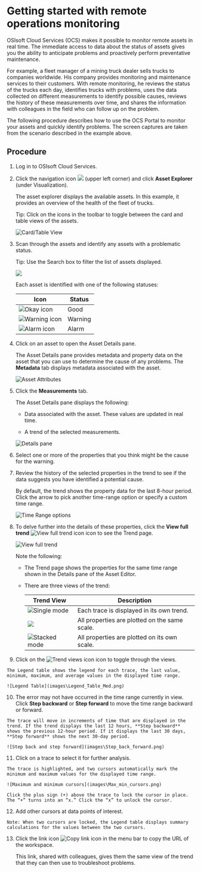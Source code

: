 Getting started with remote operations monitoring
=================================================

OSIsoft Cloud Services (OCS) makes it possible to monitor remote assets in real time. The immediate access to data about the status of assets gives you the ability to anticipate problems and proactively perform preventative maintenance.

For example, a fleet manager of a mining truck dealer sells trucks to companies worldwide. His company provides monitoring and maintenance services to their customers. With remote monitoring, he reviews the status of the trucks each day, identifies trucks with problems, uses the data collected on different measurements to identify possible causes, reviews the history of these measurements over time, and shares the information with colleagues in the field who can follow up on the problem.

The following procedure describes how to use the OCS Portal to monitor your assets and quickly identify problems. The screen captures are taken from the scenario described in the example above.

Procedure
---------

1.  Log in to OSIsoft Cloud Services.

2.  Click the navigation icon ![](images\icon_navigation_bigger.png) (upper left corner) and click **Asset Explorer** (under Visualization). 
    
    The asset explorer displays the available assets. In this example, it provides an overview of the health of the fleet of trucks.

    Tip: Click on the icons in the toolbar to toggle between the card and table views of the assets.
    
    ![Card/Table View](images\AssetEditor_icons.png)

1.  Scan through the assets and identify any assets with a problematic status.

    Tip: Use the Search box to filter the list of assets displayed.

    ![](images\Assets.png)

    Each asset is identified with one of the following statuses:

    | Icon   | Status  |
    | ------ | ------- |
    | ![Okay icon](images\okay-icon.png) | Good    |
    | ![Warning icon](images\warning-icon.png) | Warning |
    | ![Alarm icon](images\alarm-icon.png)    | Alarm |

4. Click on an asset to open the Asset Details pane.

    The Asset Details pane provides metadata and property data on the asset that you can use to determine the cause of any problems. The **Metadata** tab displays metadata associated with the asset.

    ![Asset Attributes](images\Metadata.png)

5. Click the **Measurements** tab.

    The Asset Details pane displays the following:
    
    -   Data associated with the asset. These values are updated in real time.
    
    -   A trend of the selected measurements.
    
    ![Details pane](images\Details_pane.png)

5.  Select one or more of the properties that you think might be the cause for the warning.

6.  Review the history of the selected properties in the trend to see if the data suggests you have identified a potential cause. 

    By default, the trend shows the property data for the last 8-hour period. Click the arrow to pick another time-range option or specify a custom time range.

    ![Time Range options](images\Time_Range_options.png)

8. To delve further into the details of these properties, click the **View full trend** ![View full trend icon](images\View_full_trend_icon.png) icon to see the Trend page.

    ![View full trend](images\trend-full-display.png)

    Note the following:

    -   The Trend page shows the properties for the same time range shown in the Details pane of the Asset Editor.

    - There are three views of the trend:

      | Trend View                               | Description                                   |
      | ---------------------------------------- | --------------------------------------------- |
      | ![Single mode](images\Single_mode.png)   | Each trace is displayed in its own trend.     |
      | ![](images\Multiple_mode.png)            | All properties are plotted on the same scale. |
      | ![Stacked mode](images\Stacked_mode.png) | All properties are plotted on its own scale.  |

9.   Click on the ![Trend views icon](images\trend-views-icon.png) icon to toggle through the views.

    The Legend table shows the legend for each trace, the last value, minimum, maximum, and average values in the displayed time range.

    ![Legend Table](images\Legend_Table_Med.png)
    
10.  The error may not have occurred in the time range currently in view. Click **Step backward** or **Step forward** to move the time range backward or forward.

    The trace will move in increments of time that are displayed in the trend. If the trend displays the last 12 hours, **Step backward** shows the previous 12-hour period. If it displays the last 30 days, **Step forward** shows the next 30-day period.

    ![Step back and step forward](images\Step_back_forward.png)

11.  Click on a trace to select it for further analysis.

    The trace is highlighted, and two cursors automatically mark the minimum and maximum values for the displayed time range.

    ![Maximum and minimum cursors](images\Max_min_cursors.png)

    Click the plus sign (+) above the trace to lock the cursor in place. The “+” turns into an “x.” Click the “x” to unlock the cursor.

12.  Add other cursors at data points of interest.

    Note: When two cursors are locked, the Legend table displays summary calculations for the values between the two cursors.

13. Click the link icon ![Copy link icon](images\copy_url_link.png) in the menu bar to copy the URL of the workspace.

    This link, shared with colleagues, gives them the same view of the trend that they can then use to troubleshoot problems.

